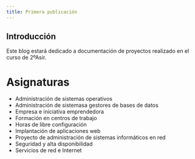 ```yaml
---
title: Primera publicación
---
```

## Introducción

Este blog estará dedicado a documentación de proyectos realizado en el curso de 2ºAsir.

# Asignaturas

* Administración de sistemas operativos	 
* Administración de sistemasa gestores de bases de datos	 
* Empresa e iniciativa emprendedora
* Formación en centros de trabajo
* Horas de libre configuración
* Implantación de aplicaciones web
* Proyecto de administración de sistemas informáticos en red
* Seguridad y alta disponibilidad
* Servicios de red e Internet

